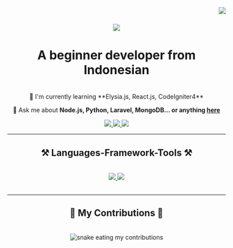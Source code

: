 <img align="right" src="https://visitor-badge.laobi.icu/badge?page_id=ItsBayyyy.visitor-badge" />

<h1 align="center">
  <a href="https://git.io/typing-svg">
    <img src="https://readme-typing-svg.demolab.com/?font=Rightteous&size=35&center=true&vCenter=true&width=500&height=70&duration=4000&lines=Hi+There+👋;I'm+Bayy">
  </a>
</h1>

<h1 align="center">A beginner developer from Indonesian</h1>

<br/>

<div align="center">
  🌴 I'm currently learning **Elysia.js, React.js, CodeIgniter4**

  💬 Ask me about **Node.js, Python, Laravel, MongoDB... or anything [here](https://github.com/ItsBayyyy)**
  
</div>

<div align="center">
  <a href="mailto:yuuxdrestapi@gmail.com">
    <img src="https://img.shields.io/badge/Gmail-D14836?style=for-the-badge&logo=gmail&logoColor=white" target="_blank">
  </a>
   <a href="mailto:yuuxdrestapi@gmail.com">
    <img src="https://img.shields.io/badge/Instagram-E4405F?style=for-the-badge&logo=instagram&logoColor=white" target="_blank">
  </a>
   <a href="mailto:yuuxdrestapi@gmail.com">
    <img src="https://img.shields.io/badge/Facebook-1877F2?style=for-the-badge&logo=facebook&logoColor=white" target="_blank">
  </a>
</div>

<hr/>

<h2 align="center">⚒️ Languages-Framework-Tools ⚒️</h2>
<br/>
<div align="center">
  <a href="https://skillicons.dev">
    <img src="https://skillicons.dev/icons?i=js,html,css,express,go,nodejs,php,py,tailwind,tensorflow">
    <img src="https://skillicons.dev/icons?i=ts,stackoverflow,vscode,postman,npm,mongodb,laravel,jquery,docker,codepen">
  </a>
</div>

<br/>
<hr/>

<div align="center">
  <h2>🐍 My Contributions 🐍</h2>
  <br>
  <img alt="snake eating my contributions" src="https://raw.githubusercontent.com/ItsBayyyy/output/github-contribution-grid-snake.svg" />
</div>
